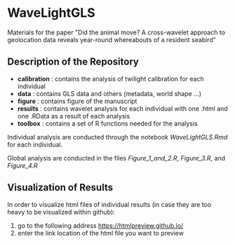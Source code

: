 # WaveLightGLS

Materials for the paper "Did the animal move? A cross-wavelet approach to geolocation data reveals year-round whereabouts of a resident seabird"

## Description of the Repository

- **calibration** : contains the analysis of twilight calibration for each individual
- **data** : contains GLS data and others (metadata, world shape ...)
- **figure** : contains figure of the manuscript
- **results** : contains wavelet analysis for each individual with one .html and one .RData as a result of each analysis
- **toolbox** : contains a set of R functions needed for the analysis

Individual analysis are conducted through the notebook *WaveLightGLS.Rmd* for each individual.

Global analysis are conducted in the files *Figure_1_and_2.R*, *Figure_3.R*, and *Figure_4.R*

## Visualization of Results

In order to visualize html files of individual results (in case they are too heavy to be visualized within github):
1. go to the following address https://htmlpreview.github.io/
2. enter the link location of the html file you want to preview  
